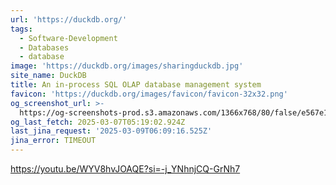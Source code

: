 ```yaml
---
url: 'https://duckdb.org/'
tags:
  - Software-Development
  - Databases
  - database
image: 'https://duckdb.org/images/sharingduckdb.jpg'
site_name: DuckDB
title: An in-process SQL OLAP database management system
favicon: 'https://duckdb.org/images/favicon/favicon-32x32.png'
og_screenshot_url: >-
  https://og-screenshots-prod.s3.amazonaws.com/1366x768/80/false/e567e1e36a98588256f59e24d07868c8e82c58d9165dc56222d14d6445884b06.jpeg
og_last_fetch: 2025-03-07T05:19:02.924Z
last_jina_request: '2025-03-09T06:09:16.525Z'
jina_error: TIMEOUT
---
```

https://youtu.be/WYV8hvJOAQE?si=-j_YNhnjCQ-GrNh7
